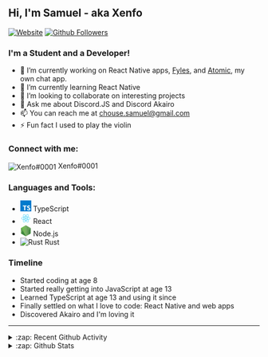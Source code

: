 ## Hi, I'm Samuel - aka Xenfo

[![Website](https://img.shields.io/website?label=xenfo.dev&style=for-the-badge&url=https%3A%2F%2Fxenfo.dev)](https://xenfo.dev)
[![Github Followers](https://img.shields.io/github/followers/Xenfo?logo=github&style=for-the-badge)](https://github.com/Xenfo)

### I'm a Student and a Developer!
- 🔭 I’m currently working on React Native apps, [Fyles](https://fyles.sh), and [Atomic](https://github.com/Xenfo/Atomic), my own chat app.
- 🌱 I’m currently learning React Native
- 👯 I’m looking to collaborate on interesting projects
- 💬 Ask me about Discord.JS and Discord Akairo
- 📫 You can reach me at [chouse.samuel@gmail.com](mailto:chouse.samuel@gmail.com)
- ⚡ Fun fact I used to play the violin

### Connect with me:
<img align="center" alt="Xenfo#0001" width="22px" src="https://discord.com/assets/9f6f9cd156ce35e2d94c0e62e3eff462.png" /> Xenfo#0001

### Languages and Tools:
- <img alt="TypeScript" width="22px" src="https://raw.githubusercontent.com/github/explore/80688e429a7d4ef2fca1e82350fe8e3517d3494d/topics/typescript/typescript.png" /> TypeScript
- <img alt="TypeScript" width="22px" src="https://raw.githubusercontent.com/github/explore/80688e429a7d4ef2fca1e82350fe8e3517d3494d/topics/react/react.png" /> React
- <img alt="Node.js" width="22px" src="https://raw.githubusercontent.com/github/explore/80688e429a7d4ef2fca1e82350fe8e3517d3494d/topics/nodejs/nodejs.png" /> Node.js
- <img alt="Rust" width="22px" src="https://1.bp.blogspot.com/-Qxtg8B8EEy8/XgBm0Bp1y4I/AAAAAAAAPD0/LdIgBrYPAMQ8VpGV4EBz6Kq9uBgoo1NmQCLcBGAsYHQ/s1600/rust-logo.png" /> Rust

### Timeline
- Started coding at age 8
- Started really getting into JavaScript at age 13
- Learned TypeScript at age 13 and using it since
- Finally settled on what I love to code: React Native and web apps
- Discovered Akairo and I'm loving it

---

<details>
  <summary>:zap: Recent Github Activity</summary>
  
<!--START_SECTION:activity-->
1. 🎉 Merged PR [#9](https://github.com/Xenfo/utils/pull/9) in [Xenfo/utils](https://github.com/Xenfo/utils)
2. 💪 Opened PR [#9](https://github.com/Xenfo/utils/pull/9) in [Xenfo/utils](https://github.com/Xenfo/utils)
3. 🎉 Merged PR [#8](https://github.com/Xenfo/utils/pull/8) in [Xenfo/utils](https://github.com/Xenfo/utils)
4. 💪 Opened PR [#8](https://github.com/Xenfo/utils/pull/8) in [Xenfo/utils](https://github.com/Xenfo/utils)
5. 🎉 Merged PR [#7](https://github.com/Xenfo/utils/pull/7) in [Xenfo/utils](https://github.com/Xenfo/utils)
<!--END_SECTION:activity-->
</details>

<details>
  <summary>:zap: Github Stats</summary>

  <img align="center" alt="Xenfo's Github Stats" src="https://github-readme-stats.xenfo.vercel.app/api?username=Xenfo&show_icons=true&count_private=true&hide_border=true&bg_color=0d1117&text_color=ffffff" />
  <img align="center" alt="Xenfo's Top Languages" src="https://github-readme-stats.xenfo.vercel.app/api/top-langs/?username=Xenfo&layout=compact&hide_border=true&bg_color=0d1117&text_color=ffffff" />
</details>

[discord]: https://www.discord.gg/hWCzNmd
